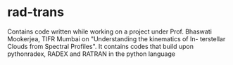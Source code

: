 # rad-trans
Contains code written while working on a project under Prof. Bhaswati Mookerjea, TIFR Mumbai on "Understanding the kinematics of In- terstellar Clouds from Spectral Profiles". It contains codes that build upon pythonradex, RADEX and RATRAN in the python language
